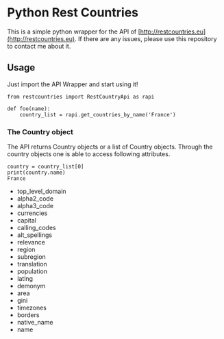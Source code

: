 # Python Rest Countries


This is a simple python wrapper for the API of [http://restcountries.eu](http://restcountries.eu). 
If there are any issues, please use this repository to contact me about it.
 
## Usage
 Just import the API Wrapper and start using it!
    
    from restcountries import RestCountryApi as rapi
    
    def foo(name):
        country_list = rapi.get_countries_by_name('France')
  

### The Country object
The API returns Country objects or a list of Country objects. Through the country objects one is able to
access following attributes.

    country = country_list[0]
    print(country.name)
    France

- top_level_domain
- alpha2_code
- alpha3_code
- currencies
- capital
- calling_codes
- alt_spellings
- relevance
- region
- subregion
- translation
- population
- latlng
- demonym
- area
- gini
- timezones
- borders
- native_name
- name
